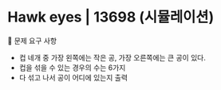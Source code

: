 # Hawk eyes | 13698 (시뮬레이션)

🙏 문제 요구 사항

- 컵 네개 중 가장 왼쪽에는 작은 공, 가장 오른쪽에는 큰 공이 있다.
- 컵을 섞을 수 있는 경우의 수는 6가지
- 다 섞고 나서 공이 어디에 있는지 출력